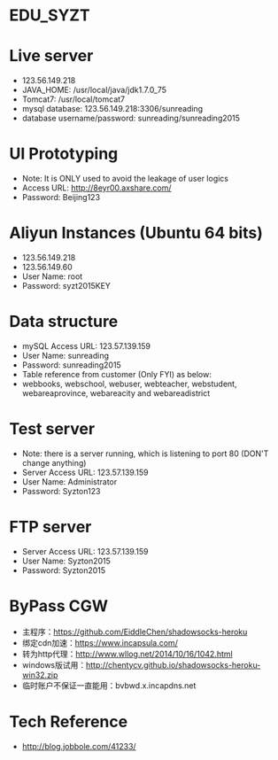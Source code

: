 # EDU_SYZT
# Live server
* 123.56.149.218
* JAVA_HOME: /usr/local/java/jdk1.7.0_75
* Tomcat7: /usr/local/tomcat7
* mysql database: 123.56.149.218:3306/sunreading   
* database username/password: sunreading/sunreading2015

# UI Prototyping 
* Note: It is ONLY used to avoid the leakage of user logics
* Access URL: http://8eyr00.axshare.com/
* Password:   Beijing123

# Aliyun Instances (Ubuntu 64 bits)
* 123.56.149.218
* 123.56.149.60
* User Name: 			root
* Password:				syzt2015KEY

# Data structure
* mySQL Access URL: 	123.57.139.159
* User Name: 		    sunreading
* Password:			    sunreading2015
* Table reference from customer (Only FYI) as below:
* webbooks, webschool, webuser, webteacher, webstudent, webareaprovince, webareacity and webareadistrict 

# Test server
* Note: there is a server running, which is listening to port 80 (DON'T change anything)
* Server Access URL:    123.57.139.159
* User Name:            Administrator
* Password: 		    Syzton123

# FTP server
* Server Access URL:    123.57.139.159
* User Name:            Syzton2015
* Password: 		    Syzton2015

# ByPass CGW
* 主程序：https://github.com/EiddleChen/shadowsocks-heroku
* 绑定cdn加速：https://www.incapsula.com/
* 转为http代理：http://www.wllog.net/2014/10/16/1042.html
* windows版试用：http://chentycv.github.io/shadowsocks-heroku-win32.zip
* 临时账户不保证一直能用：bvbwd.x.incapdns.net

# Tech Reference
* http://blog.jobbole.com/41233/